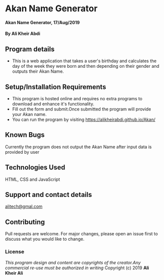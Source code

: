 
# Akan Name Generator
#### Akan Name Generator, 17/Aug/2019
#### By **Ali Kheir Abdi**
## Program details
* This is a web application that takes a user's birthday and calculates the day 
of the week they were born and then depending on their gender and outputs their Akan Name. 
## Setup/Installation Requirements
* This program is hosted online and requires no extra programs to download and enhance it's functionality.
* Fill out the form and submit.Once submitted the program will provide your Akan name.
* You can run the program by visiting https://alikheirabdi.github.io/Akan/
## Known Bugs
Currently the program does not output the Akan Name after input data is provided by user
## Technologies Used
HTML, CSS and JavaScript
## Support and contact details
alitech@gmal.com
## Contributing
Pull requests are welcome. For major changes, please open an issue first to discuss what you would like to change.
### License
*This program design and content are copyrights of the creator.Any commercial re-use must be authorized in writing*
Copyright (c) 2019 **Ali Kheir Ali**
